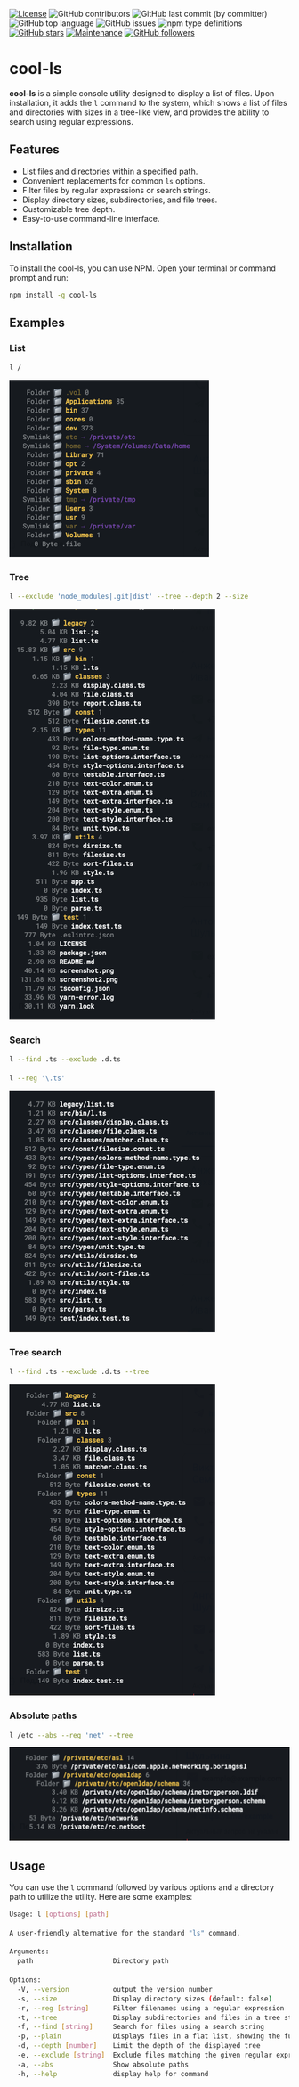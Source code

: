 [![License](https://img.shields.io/npm/l/cool-ls)](https://GitHub.com/teniryte/cool-ls/LICENSE) ![GitHub contributors](https://img.shields.io/github/contributors/teniryte/cool-ls) ![GitHub last commit (by committer)](https://img.shields.io/github/last-commit/teniryte/cool-ls) ![GitHub top language](https://img.shields.io/github/languages/top/teniryte/cool-ls) ![GitHub issues](https://img.shields.io/github/issues/teniryte/cool-ls) ![npm type definitions](https://img.shields.io/npm/types/cool-ls) [![GitHub stars](https://img.shields.io/github/stars/teniryte/cool-ls.svg)](https://github.com/teniryte/cool-ls/stargazers) [![Maintenance](https://img.shields.io/badge/Maintained%3F-yes-green.svg)](https://GitHub.com/teniryte/cool-ls/graphs/commit-activity) [![GitHub followers](https://img.shields.io/github/followers/teniryte.svg?style=social&label=Follow&maxAge=2592000)](https://github.com/teniryte?tab=followers)
 

# cool-ls

**cool-ls** is a simple console utility designed to display a list of files. Upon installation, it adds the `l` command to the system, which shows a list of files and directories with sizes in a tree-like view, and provides the ability to search using regular expressions.

## Features

- List files and directories within a specified path.
- Convenient replacements for common `ls` options.
- Filter files by regular expressions or search strings.
- Display directory sizes, subdirectories, and file trees.
- Customizable tree depth.
- Easy-to-use command-line interface.

## Installation

To install the cool-ls, you can use NPM. Open your terminal or command prompt and run:

```bash
npm install -g cool-ls
```

## Examples

### List

```sh
l /
```

[![Screenshot](https://raw.githubusercontent.com/teniryte/cool-ls/main/docs/images/screenshot1.png)](https://raw.githubusercontent.com/teniryte/cool-ls/main/docs/images/screenshot1.png)

### Tree

```sh
l --exclude 'node_modules|.git|dist' --tree --depth 2 --size
```

[![Screenshot](https://raw.githubusercontent.com/teniryte/cool-ls/main/docs/images/screenshot2.png)](https://raw.githubusercontent.com/teniryte/cool-ls/main/docs/images/screenshot2.png)

### Search

```sh
l --find .ts --exclude .d.ts

l --reg '\.ts'
```

[![Screenshot](https://raw.githubusercontent.com/teniryte/cool-ls/main/docs/images/screenshot3.png)](https://raw.githubusercontent.com/teniryte/cool-ls/main/docs/images/screenshot3.png)

### Tree search

```sh
l --find .ts --exclude .d.ts --tree
```

[![Screenshot](https://raw.githubusercontent.com/teniryte/cool-ls/main/docs/images/screenshot4.png)](https://raw.githubusercontent.com/teniryte/cool-ls/main/docs/images/screenshot4.png)

### Absolute paths

```sh
l /etc --abs --reg 'net' --tree
```

[![Screenshot](https://raw.githubusercontent.com/teniryte/cool-ls/main/docs/images/screenshot5.png)](https://raw.githubusercontent.com/teniryte/cool-ls/main/docs/images/screenshot5.png)

## Usage

You can use the `l` command followed by various options and a directory path to utilize the utility. Here are some examples:

```sh
Usage: l [options] [path]

A user-friendly alternative for the standard "ls" command.

Arguments:
  path                    Directory path

Options:
  -V, --version           output the version number
  -s, --size              Display directory sizes (default: false)
  -r, --reg [string]      Filter filenames using a regular expression
  -t, --tree              Display subdirectories and files in a tree structure (default: false)
  -f, --find [string]     Search for files using a search string
  -p, --plain             Displays files in a flat list, showing the full relative path (default: false)
  -d, --depth [number]    Limit the depth of the displayed tree
  -e, --exclude [string]  Exclude files matching the given regular expression
  -a, --abs               Show absolute paths
  -h, --help              display help for command
```